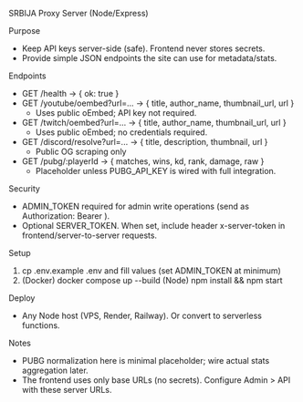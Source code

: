 SRBIJA Proxy Server (Node/Express)

Purpose
- Keep API keys server-side (safe). Frontend never stores secrets.
- Provide simple JSON endpoints the site can use for metadata/stats.

Endpoints
- GET /health -> { ok: true }
- GET /youtube/oembed?url=... -> { title, author_name, thumbnail_url, url }
  - Uses public oEmbed; API key not required.
- GET /twitch/oembed?url=... -> { title, author_name, thumbnail_url, url }
  - Uses public oEmbed; no credentials required.
- GET /discord/resolve?url=... -> { title, description, thumbnail, url }
  - Public OG scraping only
- GET /pubg/:playerId -> { matches, wins, kd, rank, damage, raw }
  - Placeholder unless PUBG_API_KEY is wired with full integration.

Security
- ADMIN_TOKEN required for admin write operations (send as Authorization: Bearer <token>).
- Optional SERVER_TOKEN. When set, include header x-server-token in frontend/server-to-server requests.

Setup
1) cp .env.example .env and fill values (set ADMIN_TOKEN at minimum)
2) (Docker) docker compose up --build
   (Node) npm install && npm start

Deploy
- Any Node host (VPS, Render, Railway). Or convert to serverless functions.

Notes
- PUBG normalization here is minimal placeholder; wire actual stats aggregation later.
- The frontend uses only base URLs (no secrets). Configure Admin > API with these server URLs.
